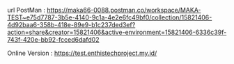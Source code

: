 url PostMan : https://maka66-0088.postman.co/workspace/MAKA-TEST~e75d7787-3b5e-4140-9c1a-4e2e6fc49bf0/collection/15821406-4d92baa6-358b-418e-89e9-b1c237ded3ef?action=share&creator=15821406&active-environment=15821406-6336c39f-743f-420e-bb92-fcced6dafd02

Online Version : https://test.enthistechproject.my.id/